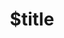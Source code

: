 ---
title: $title
second_title: Aspose.HTML voor .NET API-referentie
description: $description
type: docs
weight: $weight
url: /nl/net/$ref/
---